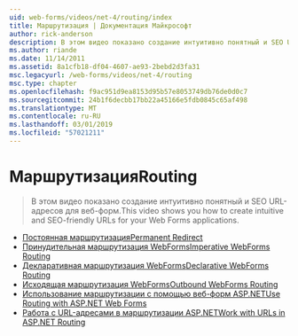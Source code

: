 ```yaml
---
uid: web-forms/videos/net-4/routing/index
title: Маршрутизация | Документация Майкрософт
author: rick-anderson
description: В этом видео показано создание интуитивно понятный и SEO URL-адресов для веб-форм.
ms.author: riande
ms.date: 11/14/2011
ms.assetid: 8a1cfb18-df04-4607-ae93-2bebd2d3fa31
msc.legacyurl: /web-forms/videos/net-4/routing
msc.type: chapter
ms.openlocfilehash: f9ac951d9ea8153d95b57e8053749db76de0d0c7
ms.sourcegitcommit: 24b1f6decbb17bb22a45166e5fdb0845c65af498
ms.translationtype: MT
ms.contentlocale: ru-RU
ms.lasthandoff: 03/01/2019
ms.locfileid: "57021211"
---
```

<a name="routing"></a><span data-ttu-id="e3176-103">Маршрутизация</span><span class="sxs-lookup"><span data-stu-id="e3176-103">Routing</span></span>
====================
> <span data-ttu-id="e3176-104">В этом видео показано создание интуитивно понятный и SEO URL-адресов для веб-форм.</span><span class="sxs-lookup"><span data-stu-id="e3176-104">This video shows you how to create intuitive and SEO-friendly URLs for your Web Forms applications.</span></span>


- [<span data-ttu-id="e3176-105">Постоянная маршрутизация</span><span class="sxs-lookup"><span data-stu-id="e3176-105">Permanent Redirect</span></span>](aspnet-4-quick-hit-permanent-redirect.md)
- [<span data-ttu-id="e3176-106">Принудительная маршрутизация WebForms</span><span class="sxs-lookup"><span data-stu-id="e3176-106">Imperative WebForms Routing</span></span>](aspnet-4-quick-hit-imperative-webforms-routing.md)
- [<span data-ttu-id="e3176-107">Декларативная маршрутизация WebForms</span><span class="sxs-lookup"><span data-stu-id="e3176-107">Declarative WebForms Routing</span></span>](aspnet-4-quick-hit-declarative-webforms-routing.md)
- [<span data-ttu-id="e3176-108">Исходящая маршрутизация WebForms</span><span class="sxs-lookup"><span data-stu-id="e3176-108">Outbound WebForms Routing</span></span>](aspnet-4-quick-hit-outbound-webforms-routing.md)
- [<span data-ttu-id="e3176-109">Использование маршрутизации с помощью веб-форм ASP.NET</span><span class="sxs-lookup"><span data-stu-id="e3176-109">Use Routing with ASP.NET Web Forms</span></span>](how-do-i-use-routing-with-aspnet-web-forms.md)
- [<span data-ttu-id="e3176-110">Работа с URL-адресами в маршрутизации ASP.NET</span><span class="sxs-lookup"><span data-stu-id="e3176-110">Work with URLs in ASP.NET Routing</span></span>](how-do-i-work-with-urls-in-aspnet-routing.md)
